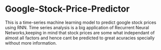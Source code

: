 # Google-Stock-Price-Predictor
This is a time-series machine learning model to predict google stock prices using RNN.
Time series analysis is a big application of Recurrent Neural Networks,keeping in mind that stock prices are some what independant of almost all factors and hence cant be predicted to great acuracies specially without more information.
